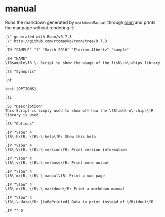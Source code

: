 # manual
Runs the markdown generated by `markdownManual` through [ronn](https://github.com/rtomayko/ronn) and prints the manpage without rendering it:

```man
.\" generated with Ronn/v0.7.3
.\" http://github.com/rtomayko/ronn/tree/0.7.3
.
.TH "SAMPLE" "1" "March 2016" "Florian Albertz" "sample"
.
.SH "NAME"
\fBsample\fR \- Script to show the usage of the fish\-n\-chips library
.
.SS "Synopsis"
.
.nf

test [OPTIONS]
.
.fi
.
.SS "Description"
This Script is simply used to show off how the \fBfish\-n\-chips\fR library is used
.
.SS "Options"
.
.IP "\(bu" 4
\fB\-h\fR, \fB\-\-help\fR: Show this help
.
.IP "\(bu" 4
\fB\-V\fR, \fB\-\-version\fR: Print version information
.
.IP "\(bu" 4
\fB\-v\fR, \fB\-\-verbose\fR: Print more output
.
.IP "\(bu" 4
\fB\-m\fR, \fB\-\-manual\fR: Print a man page
.
.IP "\(bu" 4
\fB\-d\fR, \fB\-\-markdown\fR: Print a markdown manual
.
.IP "\(bu" 4
\fB\-\-data\fR: [toBePrinted] Data to print instead of \fBstdout\fR
.
.IP "" 0

```
